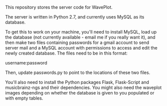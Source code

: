 This repository stores the server code for WavePlot.

The server is written in Python 2.7, and currently uses MySQL as its database.

To get this to work on your machine, you'll need to install MySQL, load up the database (not currently available - email me if you really want it), and then make two files containing passwords for a gmail account to send server mail and a MySQL account with permissions to access and edit the newly created database. The files need to be in this format:

username:password

Then, update passwords.py to point to the locations of these two files.

You'll also need to install the Python packages Flask, Flask-Script and musicbrainz-ngs and their dependencies. You might also need the waveplot images depending on whether the database is given to you populated or with empty tables.
